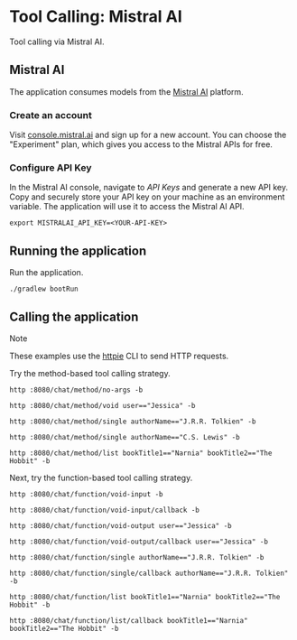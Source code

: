 # Tool Calling: Mistral AI

Tool calling via Mistral AI.

## Mistral AI

The application consumes models from the [Mistral AI](https://mistral.ai) platform.

### Create an account

Visit [console.mistral.ai](https://console.mistral.ai) and sign up for a new account.
You can choose the "Experiment" plan, which gives you access to the Mistral APIs for free.

### Configure API Key

In the Mistral AI console, navigate to _API Keys_ and generate a new API key.
Copy and securely store your API key on your machine as an environment variable.
The application will use it to access the Mistral AI API.

```shell
export MISTRALAI_API_KEY=<YOUR-API-KEY>
```

## Running the application

Run the application.

```shell
./gradlew bootRun
```

## Calling the application

> [!NOTE]
> These examples use the [httpie](https://httpie.io) CLI to send HTTP requests.

Try the method-based tool calling strategy.

```shell
http :8080/chat/method/no-args -b
```

```shell
http :8080/chat/method/void user=="Jessica" -b
```

```shell
http :8080/chat/method/single authorName=="J.R.R. Tolkien" -b
```

```shell
http :8080/chat/method/single authorName=="C.S. Lewis" -b
```

```shell
http :8080/chat/method/list bookTitle1=="Narnia" bookTitle2=="The Hobbit" -b
```

Next, try the function-based tool calling strategy.

```shell
http :8080/chat/function/void-input -b
```

```shell
http :8080/chat/function/void-input/callback -b
```

```shell
http :8080/chat/function/void-output user=="Jessica" -b
```

```shell
http :8080/chat/function/void-output/callback user=="Jessica" -b
```

```shell
http :8080/chat/function/single authorName=="J.R.R. Tolkien" -b
```

```shell
http :8080/chat/function/single/callback authorName=="J.R.R. Tolkien" -b
```

```shell
http :8080/chat/function/list bookTitle1=="Narnia" bookTitle2=="The Hobbit" -b
```

```shell
http :8080/chat/function/list/callback bookTitle1=="Narnia" bookTitle2=="The Hobbit" -b
```
